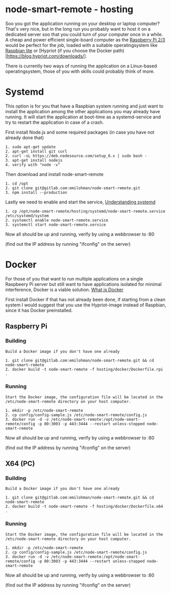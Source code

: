 # node-smart-remote - hosting

Soo you got the application running on your desktop or laptop computer? That's very nice, but in the long run you probably want to host it on a dedicated server soo that you could turn of your computer once in a while.
A cheap and power efficient single-board computer as the [Raspberry Pi 2/3](https://en.wikipedia.org/wiki/Raspberry_Pi) would be perfect for the job, loaded with a suitable operatingsystem like [Raspbian lite](https://www.raspberrypi.org/downloads/raspbian/) or [Hypriot (if you choose the Docker path)[https://blog.hypriot.com/downloads/].

There is currently two ways of running the application on a Linux-based operatingsystem, those of you with skills could probably think of more.

# Systemd

This option is for you that have a Raspbian system running and just want to install the application among the other applications you may already have running.
It will start the application at boot-time as a systemd-service and try to restart the application in case of a crash.

First install Node.js and some required packages (in case you have not already done that)

    1. sudo apt-get update
    2. apt-get install git curl
    2. curl -sL https://deb.nodesource.com/setup_6.x | sudo bash -
    3. apt-get install nodejs
    4. verify with "node -v"

Then download and install node-smart-remote

    1. cd /opt
    2. git clone git@gitlab.com:emilohman/node-smart-remote.git
    3. npm install --production

Lastly we need to enable and start the service, [Understanding systemd](https://www.linux.com/learn/understanding-and-using-systemd)

    1. cp /opt/node-smart-remote/hosting/systemd/node-smart-remote.service /etc/systemd/system
    2. systemctl enable node-smart-remote.service
    3. systemctl start node-smart-remote.service

Now all should be up and running, verify by using a webbrowser to <IP address to your raspberry-server>:80

(find out the IP address by running "ifconfig" on the server)


# Docker

For those of you that want to run multiple applications on a single Raspbeery Pi server but still want to have applications isolated for minimal interference, Docker is a viable solution.
[What is Docker](https://www.docker.com/what-container)

First install Docker if that has not already been done, if starting from a clean system I would suggest that you use the Hypriot-image instead of Raspbian, since it has Docker preinstalled.

## Raspberry Pi

### Building

    Build a Docker image if you don't have one already

    1. git clone git@gitlab.com:emilohman/node-smart-remote.git && cd node-smart-remote
    2. docker build -t node-smart-remote -f hosting/docker/Dockerfile.rpi .

### Running

    Start the Docker image, the configuration file will be located in the /etc/node-smart-remote directory on your host computer.

    1. mkdir -p /etc/node-smart-remote
    2. cp config/config-sample.js /etc/node-smart-remote/config.js
    3. docker run -d -v /etc/node-smart-remote:/opt/node-smart-remote/config -p 80:3003 -p 443:3444 --restart unless-stopped node-smart-remote

Now all should be up and running, verify by using a webbrowser to <IP address to your raspberry-server>:80

(find out the IP address by running "ifconfig" on the server)

## X64 (PC)

### Building

    Build a Docker image if you don't have one already

    1. git clone git@gitlab.com:emilohman/node-smart-remote.git && cd node-smart-remote
    2. docker build -t node-smart-remote -f hosting/docker/Dockerfile.x64 .

### Running

    Start the Docker image, the configuration file will be located in the /etc/node-smart-remote directory on your host computer.

    1. mkdir -p /etc/node-smart-remote
    2. cp config/config-sample.js /etc/node-smart-remote/config.js
    3. docker run -d -v /etc/node-smart-remote:/opt/node-smart-remote/config -p 80:3003 -p 443:3444 --restart unless-stopped node-smart-remote

Now all should be up and running, verify by using a webbrowser to <IP address to your server>:80

(find out the IP address by running "ifconfig" on the server)